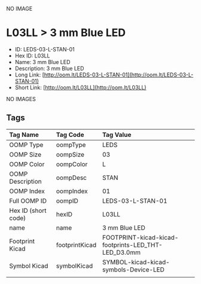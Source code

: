 


  
NO IMAGE  
# L03LL > 3 mm Blue LED

- ID: LEDS-03-L-STAN-01
- Hex ID: L03LL
- Name: 3 mm Blue LED
- Description: 3 mm Blue LED
- Long Link: [http://oom.lt/LEDS-03-L-STAN-01](http://oom.lt/LEDS-03-L-STAN-01)
- Short Link: [http://oom.lt/L03LL](http://oom.lt/L03LL)
  
NO IMAGES  
## Tags
  

|Tag Name|Tag Code|Tag Value|
| :--- | :--- | :--- |
|OOMP Type|oompType|LEDS|
|OOMP Size|oompSize|03|
|OOMP Color|oompColor|L|
|OOMP Description|oompDesc|STAN|
|OOMP Index|oompIndex|01|
|Full OOMP ID|oompID|LEDS-03-L-STAN-01|
|Hex ID (short code)|hexID|L03LL|
|name|name|3 mm Blue LED|
|Footprint Kicad|footprintKicad|FOOTPRINT-kicad-kicad-footprints-LED_THT-LED_D3.0mm|
|Symbol Kicad|symbolKicad|SYMBOL-kicad-kicad-symbols-Device-LED|
||||

